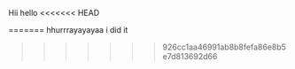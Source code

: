 Hii hello 
<<<<<<< HEAD

=======
hhurrrayayayaa i did it 
>>>>>>> 926cc1aa46991ab8b8fefa86e8b5e7d813692d66
